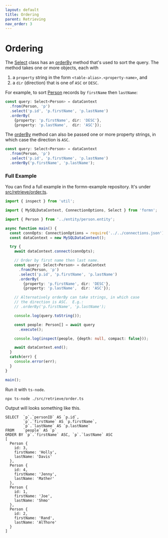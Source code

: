 ```yaml
---
layout: default
title: Ordering
parent: Retrieving
nav_order: 3
---
```


# Ordering

The [Select](../../api-doc/latest/classes/select.html) class has an
[orderBy](../../api-doc/latest/classes/select.html#orderby) method that's used
to sort the query.  The method takes one or more objects, each with

1. a `property` string in the form `<table-alias>.<property-name>`, and
2. a `dir` (direction) that is one of `ASC` or `DESC`.

For example, to sort
[Person](https://github.com/benbotto/formn-example/blob/1.6.0/src/entity/person.entity.ts)
records by `firstName` then `lastName`:

```typescript
const query: Select<Person> = dataContext
  .from(Person, 'p')
  .select('p.id', 'p.firstName', 'p.lastName')
  .orderBy(
    {property: 'p.firstName', dir: 'DESC'},
    {property: 'p.lastName',  dir: 'ASC'});
```

The [orderBy](../../api-doc/latest/classes/select.html#orderby)
method can also be passed one or more property strings, in which case
the direction is `ASC`.

```typescript
const query: Select<Person> = dataContext
  .from(Person, 'p')
  .select('p.id', 'p.firstName', 'p.lastName')
  .orderBy('p.firstName', 'p.lastName');
```

### Full Example

You can find a full example in the formn-example repository.  It's under
[src/retrieve/order.ts](https://github.com/benbotto/formn-example/blob/1.6.0/src/retrieve/order.ts).

```typescript
import { inspect } from 'util';

import { MySQLDataContext, ConnectionOptions, Select } from 'formn';

import { Person } from '../entity/person.entity';

async function main() {
  const connOpts: ConnectionOptions = require('../../connections.json');
  const dataContext = new MySQLDataContext();

  try {
    await dataContext.connect(connOpts);

    // Order by first name then last name.
    const query: Select<Person> = dataContext
      .from(Person, 'p')
      .select('p.id', 'p.firstName', 'p.lastName')
      .orderBy(
        {property: 'p.firstName', dir: 'DESC'},
        {property: 'p.lastName',  dir: 'ASC'});

    // Alternatively orderBy can take strings, in which case
    // the direction is ASC.  E.g.:
    // .orderBy('p.firstName', 'p.lastName');

    console.log(query.toString());

    const people: Person[] = await query
      .execute();

    console.log(inspect(people, {depth: null, compact: false}));

    await dataContext.end();
  }
  catch(err) {
    console.error(err);
  }
}

main();
```

Run it with `ts-node`.

```
npx ts-node ./src/retrieve/order.ts
```

Output will looks something like this.

```
SELECT  `p`.`personID` AS `p.id`,
        `p`.`firstName` AS `p.firstName`,
        `p`.`lastName` AS `p.lastName`
FROM    `people` AS `p`
ORDER BY `p`.`firstName` ASC, `p`.`lastName` ASC
[
  Person {
    id: 3,
    firstName: 'Holly',
    lastName: 'Davis'
  },
  Person {
    id: 4,
    firstName: 'Jenny',
    lastName: 'Mather'
  },
  Person {
    id: 1,
    firstName: 'Joe',
    lastName: 'Shmo'
  },
  Person {
    id: 2,
    firstName: 'Rand',
    lastName: 'AlThore'
  }
]
```

